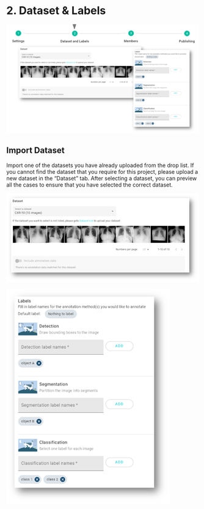 # 2. Dataset & Labels

![](../../.gitbook/assets/image%20%2892%29.png)

## Import Dataset

Import one of the datasets you have already uploaded from the drop list. If you cannot find the dataset that you require for this project, please upload a new dataset in the “Dataset” tab. After selecting a dataset, you can preview all the cases to ensure that you have selected the correct dataset.

![](../../.gitbook/assets/image%20%2857%29.png)



![](../../.gitbook/assets/image%20%2875%29.png)

